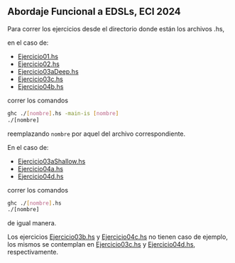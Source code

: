 ## Abordaje Funcional a EDSLs, ECI 2024

Para correr los ejercicios desde el directorio donde están los archivos .hs,

en el caso de:
- [Ejercicio01.hs](./Ejercicio01.hs)
- [Ejercicio02.hs](./Ejercicio02.hs)
- [Ejercicio03aDeep.hs](./Ejercicio03aDeep.hs)
- [Ejercicio03c.hs](./Ejercicio03c.hs)
- [Ejercicio04b.hs](Ejercicio04b.hs)

correr los comandos

```bash
ghc ./[nombre].hs -main-is [nombre]
./[nombre]
```
reemplazando `nombre` por aquel del archivo correspondiente.

En el caso de:
- [Ejercicio03aShallow.hs](./Ejercicio03aShallow.hs)
- [Ejercicio04a.hs](Ejercicio04b.hs)
- [Ejercicio04d.hs](Ejercicio04b.hs)

correr los comandos

```bash
ghc ./[nombre].hs
./[nombre]
```

de igual manera.

Los ejercicios [Ejercicio03b.hs](Ejercicio03b.hs) y [Ejercicio04c.hs](Ejercicio04b.hs) no tienen caso de ejemplo, los mismos se contemplan en [Ejercicio03c.hs](Ejercicio03c.hs) y [Ejercicio04d.hs](Ejercicio04b.hs), respectivamente.
